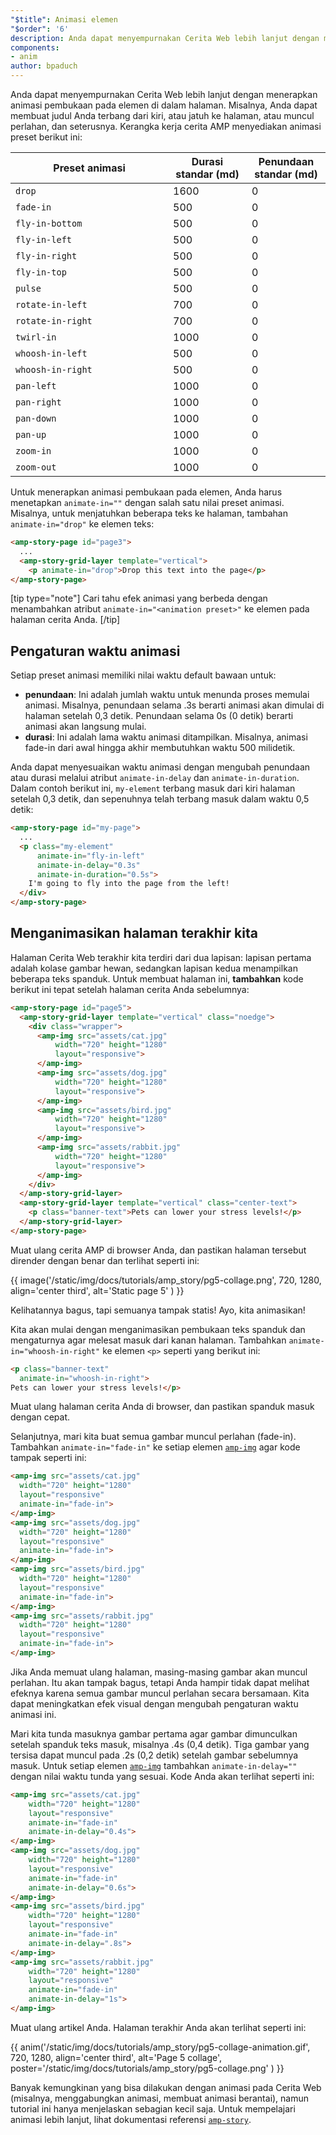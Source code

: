 ```yaml
---
"$title": Animasi elemen
"$order": '6'
description: Anda dapat menyempurnakan Cerita Web lebih lanjut dengan menerapkan animasi pembukaan pada elemen di dalam halaman. Misalnya, Anda dapat membuat judul Anda terbang dari ....
components:
- anim
author: bpaduch
---
```


Anda dapat menyempurnakan Cerita Web lebih lanjut dengan menerapkan animasi pembukaan pada elemen di dalam halaman. Misalnya, Anda dapat membuat judul Anda terbang dari kiri, atau jatuh ke halaman, atau muncul perlahan, dan seterusnya. Kerangka kerja cerita AMP menyediakan animasi preset berikut ini:

<table>
<thead><tr>
  <th width="50%">Preset animasi</th>
  <th width="25%">Durasi standar (md)</th>
  <th width="25%">Penundaan standar (md)</th>
</tr></thead>
<tbody>
<tr>
  <td><code>drop</code></td>
  <td>1600</td>
  <td>0</td>
</tr>
<tr>
  <td><code>fade-in</code></td>
  <td>500</td>
  <td>0</td>
</tr>
<tr>
  <td><code>fly-in-bottom</code></td>
  <td>500</td>
  <td>0</td>
</tr>
<tr>
  <td><code>fly-in-left</code></td>
  <td>500</td>
  <td>0</td>
</tr>
<tr>
  <td><code>fly-in-right</code></td>
  <td>500</td>
  <td>0</td>
</tr>
<tr>
  <td><code>fly-in-top</code></td>
  <td>500</td>
  <td>0</td>
</tr>
<tr>
  <td><code>pulse</code></td>
  <td>500</td>
  <td>0</td>
</tr>
<tr>
  <td><code>rotate-in-left</code></td>
  <td>700</td>
  <td>0</td>
</tr>
<tr>
  <td><code>rotate-in-right</code></td>
  <td>700</td>
  <td>0</td>
</tr>
<tr>
  <td><code>twirl-in</code></td>
  <td>1000</td>
  <td>0</td>
</tr>
<tr>
  <td><code>whoosh-in-left</code></td>
  <td>500</td>
  <td>0</td>
</tr>
<tr>
  <td><code>whoosh-in-right</code></td>
  <td>500</td>
  <td>0</td>
</tr>
<tr>
  <td><code>pan-left</code></td>
  <td>1000</td>
  <td>0</td>
</tr>
<tr>
  <td><code>pan-right</code></td>
  <td>1000</td>
  <td>0</td>
</tr>
<tr>
  <td><code>pan-down</code></td>
  <td>1000</td>
  <td>0</td>
</tr>
<tr>
  <td><code>pan-up</code></td>
  <td>1000</td>
  <td>0</td>
</tr>
<tr>
  <td><code>zoom-in</code></td>
  <td>1000</td>
  <td>0</td>
</tr>
<tr>
  <td><code>zoom-out</code></td>
  <td>1000</td>
  <td>0</td>
</tr>
</tbody>
</table>

Untuk menerapkan animasi pembukaan pada elemen, Anda harus menetapkan <code>animate-in=""</code> dengan salah satu nilai preset animasi. Misalnya, untuk menjatuhkan beberapa teks ke halaman, tambahan `animate-in="drop"` ke elemen teks:

```html
<amp-story-page id="page3">
  ...
  <amp-story-grid-layer template="vertical">
    <p animate-in="drop">Drop this text into the page</p>
</amp-story-page>
```

[tip type="note"] Cari tahu efek animasi yang berbeda dengan menambahkan atribut `animate-in="<animation preset>"` ke elemen pada halaman cerita Anda. [/tip]

## Pengaturan waktu animasi

Setiap preset animasi memiliki nilai waktu default bawaan untuk:

- **penundaan**: Ini adalah jumlah waktu untuk menunda proses memulai animasi.  Misalnya, penundaan selama .3s berarti animasi akan dimulai di halaman setelah 0,3 detik. Penundaan selama 0s (0 detik) berarti animasi akan langsung mulai.
- **durasi**: Ini adalah lama waktu animasi ditampilkan. Misalnya, animasi fade-in dari awal hingga akhir membutuhkan waktu 500 milidetik.

Anda dapat menyesuaikan waktu animasi dengan mengubah penundaan atau durasi melalui atribut `animate-in-delay` dan `animate-in-duration`. Dalam contoh berikut ini, `my-element` terbang masuk dari kiri halaman setelah 0,3 detik, dan sepenuhnya telah terbang masuk dalam waktu 0,5 detik:

```html
<amp-story-page id="my-page">
  ...
  <p class="my-element"
      animate-in="fly-in-left"
      animate-in-delay="0.3s"
      animate-in-duration="0.5s">
    I'm going to fly into the page from the left!
  </div>
</amp-story-page>
```

## Menganimasikan halaman terakhir kita

Halaman Cerita Web terakhir kita terdiri dari dua lapisan: lapisan pertama adalah kolase gambar hewan, sedangkan lapisan kedua menampilkan beberapa teks spanduk. Untuk membuat halaman ini, **tambahkan** kode berikut ini tepat setelah halaman cerita Anda sebelumnya:

```html
<amp-story-page id="page5">
  <amp-story-grid-layer template="vertical" class="noedge">
    <div class="wrapper">
      <amp-img src="assets/cat.jpg"
          width="720" height="1280"
          layout="responsive">
      </amp-img>
      <amp-img src="assets/dog.jpg"
          width="720" height="1280"
          layout="responsive">
      </amp-img>
      <amp-img src="assets/bird.jpg"
          width="720" height="1280"
          layout="responsive">
      </amp-img>
      <amp-img src="assets/rabbit.jpg"
          width="720" height="1280"
          layout="responsive">
      </amp-img>
    </div>
  </amp-story-grid-layer>
  <amp-story-grid-layer template="vertical" class="center-text">
    <p class="banner-text">Pets can lower your stress levels!</p>
  </amp-story-grid-layer>
</amp-story-page>
```

Muat ulang cerita AMP di browser Anda, dan pastikan halaman tersebut dirender dengan benar dan terlihat seperti ini:

{{ image('/static/img/docs/tutorials/amp_story/pg5-collage.png', 720, 1280, align='center third', alt='Static page 5' ) }}

Kelihatannya bagus, tapi semuanya tampak statis! Ayo, kita animasikan!

Kita akan mulai dengan menganimasikan pembukaan teks spanduk dan mengaturnya agar melesat masuk dari kanan halaman. Tambahkan `animate-in="whoosh-in-right"` ke elemen `<p>` seperti yang berikut ini:

```html
<p class="banner-text"
  animate-in="whoosh-in-right">
Pets can lower your stress levels!</p>
```

Muat ulang halaman cerita Anda di browser, dan pastikan spanduk masuk dengan cepat.

Selanjutnya, mari kita buat semua gambar muncul perlahan (fade-in). Tambahkan `animate-in="fade-in"` ke setiap elemen [`amp-img`](../../../../documentation/components/reference/amp-img.md) agar kode tampak seperti ini:

```html
<amp-img src="assets/cat.jpg"
  width="720" height="1280"
  layout="responsive"
  animate-in="fade-in">
</amp-img>
<amp-img src="assets/dog.jpg"
  width="720" height="1280"
  layout="responsive"
  animate-in="fade-in">
</amp-img>
<amp-img src="assets/bird.jpg"
  width="720" height="1280"
  layout="responsive"
  animate-in="fade-in">
</amp-img>
<amp-img src="assets/rabbit.jpg"
  width="720" height="1280"
  layout="responsive"
  animate-in="fade-in">
</amp-img>
```

Jika Anda memuat ulang halaman, masing-masing gambar akan muncul perlahan. Itu akan tampak bagus, tetapi Anda hampir tidak dapat melihat efeknya karena semua gambar muncul perlahan secara bersamaan. Kita dapat meningkatkan efek visual dengan mengubah pengaturan waktu animasi ini.

Mari kita tunda masuknya gambar pertama agar gambar dimunculkan setelah spanduk teks masuk, misalnya .4s (0,4 detik). Tiga gambar yang tersisa dapat muncul pada .2s (0,2 detik) setelah gambar sebelumnya masuk. Untuk setiap elemen [`amp-img`](../../../../documentation/components/reference/amp-img.md) tambahkan `animate-in-delay=""` dengan nilai waktu tunda yang sesuai. Kode Anda akan terlihat seperti ini:

```html
<amp-img src="assets/cat.jpg"
    width="720" height="1280"
    layout="responsive"
    animate-in="fade-in"
    animate-in-delay="0.4s">
</amp-img>
<amp-img src="assets/dog.jpg"
    width="720" height="1280"
    layout="responsive"
    animate-in="fade-in"
    animate-in-delay="0.6s">
</amp-img>
<amp-img src="assets/bird.jpg"
    width="720" height="1280"
    layout="responsive"
    animate-in="fade-in"
    animate-in-delay=".8s">
</amp-img>
<amp-img src="assets/rabbit.jpg"
    width="720" height="1280"
    layout="responsive"
    animate-in="fade-in"
    animate-in-delay="1s">
</amp-img>

```

Muat ulang artikel Anda.  Halaman terakhir Anda akan terlihat seperti ini:

{{ anim('/static/img/docs/tutorials/amp_story/pg5-collage-animation.gif', 720, 1280, align='center third', alt='Page 5 collage', poster='/static/img/docs/tutorials/amp_story/pg5-collage.png' ) }}

Banyak kemungkinan yang bisa dilakukan dengan animasi pada Cerita Web (misalnya, menggabungkan animasi, membuat animasi berantai), namun tutorial ini hanya menjelaskan sebagian kecil saja. Untuk mempelajari animasi lebih lanjut, lihat dokumentasi referensi [`amp-story`](../../../../documentation/components/reference/amp-story.md).
